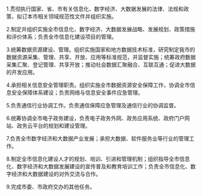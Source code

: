 1.贯彻执行国家、省、市有关信息化、数字经济、大数据发展的法律、法规和政策，拟订本市相关领域规范性文件并组织实施。

2.制定并组织实施全市信息化、数字经济、大数据发展战略、发展规划、政策措施和评价体系；负责全市信息化建设项目的管理。

3.统筹数据资源建设、管理。组织实施国家和地方数据技术标准，研究制定我市的数据资源采集、管理、共享、开放、应用等标准规范，并监督实施；统筹政府数据采集汇聚、登记管理、共享开放；推动社会数据汇聚融合、互联互通；促进大数据的开发应用。

4.承担相关信息安全管理职责。组织实施全市数据资源安全保障工作，协调全市信息安全保障体系建设；负责网络与信息安全事件应急管理。

5.负责通信行业协调工作。负责通信保障应急管理及通信行业的协调监督。

6.统筹协调全市电子政务建设，负责电子政务外网、政务应用系统、政府门户网站、政务云平台的规划和建设管理。

7.负责全市数字经济和大数据产业发展；承担大数据、软件服务业等行业的管理工作。

8.制定全市信息化建设人才的规划、培训、引进和管理机制；组织指导全市信息化、数字经济和大数据发展建设的宣传普及和教育培训工作；负责全市信息化、数字经济和大数据建设的对外交流与合作。

9.完成市委、市政府交办的其他任务。